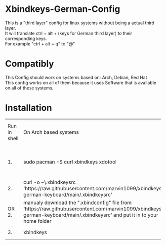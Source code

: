 # Xbindkeys-German-Config

This is a "third layer" config for linux systems without being a actual third layer.       
It will translate ctrl + alt + (keys for German third layer) to their corresponding keys.       
For example "ctrl + alt + q" to "@"      

# Compatibly
This Config should work on systems based on: Arch, Debian, Red Hat      
This config works on all of them because it uses Software that is available on all of these systems.

# Installation
<table>
<tr>
<td> Run in shell </td>
<td> On Arch based systems </td> 
<td> On Debian based systems </td> 
<td> On Red Hat based systems </td> 
</tr>
<tr> 
<td> 1. </td>
<td> sudo pacman -S curl xbindkeys xdotool </td> 
<td> sudo apt install curl xbindkeys xdotool </td> 
<td> sudo yum install curl xbindkeys xdotool </td> 
</tr>
<tr> 
<td> 2. </td> 
<td> curl -o ~\.xbindkeysrc 'https://raw.githubusercontent.com/marvin1099/xbindkeys-german-keyboard/main/.xbindkeysrc' </td> 
<td> Same as Arch </td> 
<td> Same as Arch </td> 
</tr>
<tr>
<td> OR 2. </td> 
<td> manualy download the ".xbindconfig" file from 'https://raw.githubusercontent.com/marvin1099/xbindkeys-german-keyboard/main/.xbindkeysrc' and put it in to your home folder </td>
<td> Same as Arch </td> 
<td> Same as Arch </td>  
</tr> 
<tr>
<td> 3. </td>
<td> xbindkeys </td> 
<td> Same as Arch </td> 
<td> Same as Arch </td> 
</tr>
</table>
